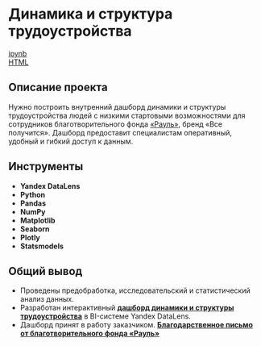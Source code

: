 # Динамика и структура трудоустройства

[ipynb](<https://github.com/ama-lls/Dynamics-and-structure-of-employment/blob/b24ef540d3799821246a0df36331047f31b66e41/%D0%94%D0%B8%D0%BD%D0%B0%D0%BC%D0%B8%D0%BA%D0%B0%20%D0%B8%20%D1%81%D1%82%D1%80%D1%83%D0%BA%D1%82%D1%83%D1%80%D0%B0%20%D1%82%D1%80%D1%83%D0%B4%D0%BE%D1%83%D1%81%D1%82%D1%80%D0%BE%D0%B9%D1%81%D1%82%D0%B2%D0%B0.ipynb>)  
[HTML](https://github.com/ama-lls/Dynamics-and-structure-of-employment/blob/b24ef540d3799821246a0df36331047f31b66e41/%D0%94%D0%B8%D0%BD%D0%B0%D0%BC%D0%B8%D0%BA%D0%B0%20%D0%B8%20%D1%81%D1%82%D1%80%D1%83%D0%BA%D1%82%D1%83%D1%80%D0%B0%20%D1%82%D1%80%D1%83%D0%B4%D0%BE%D1%83%D1%81%D1%82%D1%80%D0%BE%D0%B9%D1%81%D1%82%D0%B2%D0%B0.html)    

## Описание проекта

Нужно построить внутренний дашборд динамики и структуры трудоустройства людей с низкими стартовыми возможностями для сотрудников благотворительного фонда [«Рауль»](<https://raoul.spb.ru/>), бренд «Все получится». Дашборд предоставит специалистам оперативный, удобный и гибкий доступ к данным.


## Инструменты

- **Yandex DataLens**
- **Python**
- **Pandas**
- **NumPy**
- **Matplotlib**
- **Seaborn**
- **Plotly**
- **Statsmodels**


## Общий вывод

- Проведены предобработка, исследовательский и статистический анализ данных.
- Разработан интерактивный [**дашборд динамики и структуры трудоустройства**](<https://datalens.yandex/l3tkjc6a6uhoa>) в BI-системе Yandex DataLens.
- Дашборд принят в работу заказчиком.
[**Благодарственное письмо от благотворительного фонда «Рауль»**](<https://drive.google.com/file/d/19Bzudygi5Ii32EUwNC2fuzg1odS6L8ts/view?usp=sharing>)
